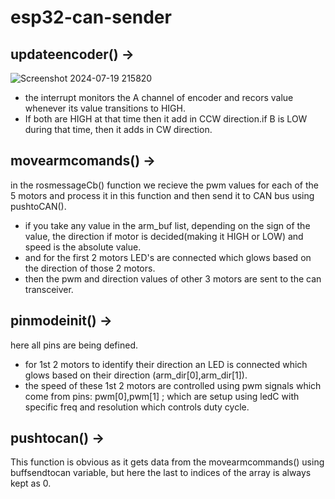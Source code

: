 # esp32-can-sender
## updateencoder() ->
![Screenshot 2024-07-19 215820](https://github.com/user-attachments/assets/371ba128-f90a-43e2-9eb3-ef61f2b87489)
* the interrupt monitors the A channel of encoder and recors value whenever its value transitions to HIGH. 
* If both are HIGH at that time then it add in CCW direction.if B is LOW during that time, then it adds in CW direction.
## movearmcomands() ->
in the rosmessageCb() function we recieve the pwm values for each of the 5 motors and process it in this function and then send it to CAN bus using pushtoCAN().
* if you take any value in the arm_buf list, depending on the sign of the value, the direction if motor is decided(making it HIGH or LOW) and speed is the absolute value.
* and for the first 2 motors LED's are connected which glows based on the direction of those 2 motors.
* then the pwm and direction values of other 3 motors are sent to the can transceiver.
## pinmodeinit() ->
here all pins are being defined.
* for 1st 2 motors to identify their direction an LED is connected which glows based on their direction (arm_dir[0],arm_dir[1]).
* the speed of these 1st 2 motors are controlled using pwm signals which come from pins: pwm[0],pwm[1] ; which are setup using ledC with specific freq and resolution which controls duty cycle.
## pushtocan() ->
This function is obvious as it gets data from the movearmcommands() using buffsendtocan variable, but here the last to indices of the array is always kept as 0.
